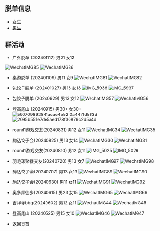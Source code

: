 ## 脱单信息
* [女生](https://github.com/141801/info/blob/main/women.md )
* [男生](https://github.com/141801/info/blob/main/men.md)

## 群活动

- 户外脱单 (202401117) 男21 女12

![WechatIMG85](https://github.com/user-attachments/assets/02b54e43-a0b4-4b49-8878-04a2f9397fbf)
![WechatIMG86](https://github.com/user-attachments/assets/40494d1f-38c7-4297-8507-1442a507fc8c)


- 桌游脱单 (202401109) 男11 女9
![WechatIMG81](https://github.com/user-attachments/assets/4dcf0926-ed30-4e12-bd01-bc15676844b8)
![WechatIMG82](https://github.com/user-attachments/assets/17d1ee9d-7ce6-43b8-b981-67a932895e92)


- 包饺子脱单 (202401027) 男13 女13
![IMG_5936](https://github.com/user-attachments/assets/d4b06770-c353-4306-bad1-f2e0f3750bf5)
![IMG_5937](https://github.com/user-attachments/assets/2b9cd4cf-1905-477d-8ce8-1e08502e05b9)


- 包饺子脱单 (20240929) 男13 女12
 ![WechatIMG57](https://github.com/user-attachments/assets/7bba816d-c9cb-4359-975e-9ab62ca576de)
 ![WechatIMG56](https://github.com/user-attachments/assets/49f66f37-18c2-43f9-8ae9-6e69db80f832)


- 登高尾山 (20240915) 男30+ 女30+
 ![590709892841acae4b52f0a447fd563d](https://github.com/user-attachments/assets/f74553dc-9e90-4e50-9659-c51f46d7ac2a)
 ![2095b551e7de5aed178f30879c2d5a4d](https://github.com/user-attachments/assets/3cb1d339-474e-4e33-b7b4-fa1b6ef16ce0)

 
-  round1游戏交友(20240831) 男12 女11
![WechatIMG34](https://github.com/user-attachments/assets/4b21b50e-7a90-44a6-9264-b274b5c9ae4f)
![WechatIMG35](https://github.com/user-attachments/assets/bf37aff1-9ed7-4cb0-ad17-64912ad2a24b)


-  駒込饺子会(20240825) 男13 女14
 ![WechatIMG30](https://github.com/user-attachments/assets/9a5190c3-55f7-45f3-b941-53db54dc1395)
![WechatIMG31](https://github.com/user-attachments/assets/2547b675-fcff-4d42-8fb8-d899eed40103)

-  round1游戏交友(20240810) 男12 女11
![IMG_5025](https://github.com/user-attachments/assets/30c5bb4d-7b98-4f89-a7be-c967ff3742d4)
![IMG_5026](https://github.com/user-attachments/assets/f1a8380b-a481-4064-8cb7-729e1b80f699)

- 羽毛球聚餐交友(20240720) 男13 女7
![WechatIMG97](https://github.com/user-attachments/assets/3155c426-524c-43f0-88a3-0c6d58c27c35)
![WechatIMG98](https://github.com/user-attachments/assets/0fe84235-61a7-4d38-802f-80c0c2fd329c)

- 駒込饺子会(20240707) 男13 女13
![WechatIMG89](https://github.com/141801/info/assets/42635299/94c249b5-815a-420e-ac7f-8139735068e8)
![WechatIMG90](https://github.com/141801/info/assets/42635299/b1e6bb01-829a-4b18-a973-d8c338ce36ec)

- 駒込饺子会(20240630) 男11 女11
![WechatIMG91](https://github.com/141801/info/assets/42635299/32457360-1ea1-4e3d-8fdf-ae46d0553afc)
![WechatIMG92](https://github.com/141801/info/assets/42635299/2ce7cdd3-2814-4a04-aa9a-1fe7cc49630c)

- 奥多摩徒步(20240615) 男23 女15
![WechatIMG65](https://github.com/141801/info/assets/42635299/0d365918-eb40-4848-b863-cd8bb4502b09)
![WechatIMG66](https://github.com/141801/info/assets/42635299/ad8c5543-c0fc-403d-83b0-7990ccea5514)

- 吉祥寺bbq(20240602) 男12 女11
![WechatIMG44](https://github.com/141801/info/assets/42635299/0a5fcc45-aeab-49ed-9590-76a34c57c32c)
![WechatIMG45](https://github.com/141801/info/assets/42635299/ba98718d-0533-4089-8122-b1d14119565f)

- 登高尾山 (20240525) 男15 女10
![WechatIMG46](https://github.com/141801/info/assets/42635299/984f4b50-397a-42e7-a523-2c9f9ca39025)
![WechatIMG47](https://github.com/141801/info/assets/42635299/997c1b07-62f3-4602-bf0a-75af0f52ec64)


* [返回页首](#链接)
